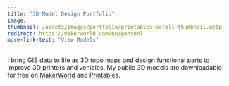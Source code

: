 ```yaml
---
title: "3D Model Design Portfolio"
image: 
thumbnail: /assets/images/portfolio/printables-scroll-thumbnail.webp
redirect: https://makerworld.com/en/@ansonl
more-link-text: "View Models"
---
```


I bring GIS data to life as 3D topo maps and design functional parts to improve 3D printers and vehicles. My public 3D models are downloadable for free on [MakerWorld](https://makerworld.com/en/@ansonl) and [Printables](https://www.printables.com/@ansonl/).
